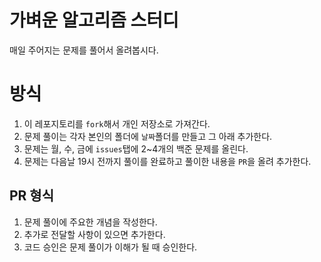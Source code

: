 # 가벼운 알고리즘 스터디
매일 주어지는 문제를 풀어서 올려봅시다.

# 방식
1. 이 레포지토리를 `fork`해서 개인 저장소로 가져간다.
2. 문제 풀이는 각자 본인의 폴더에 `날짜`폴더를 만들고 그 아래 추가한다.   
3. 문제는 월, 수, 금에 `issues`탭에 2~4개의 백준 문제를 올린다.
4. 문제는 다음날 19시 전까지 풀이를 완료하고 풀이한 내용을 `PR`을 올려 추가한다.

## PR 형식
1. 문제 풀이에 주요한 개념을 작성한다.
2. 추가로 전달할 사항이 있으면 추가한다.
3. 코드 승인은 문제 풀이가 이해가 될 때 승인한다.